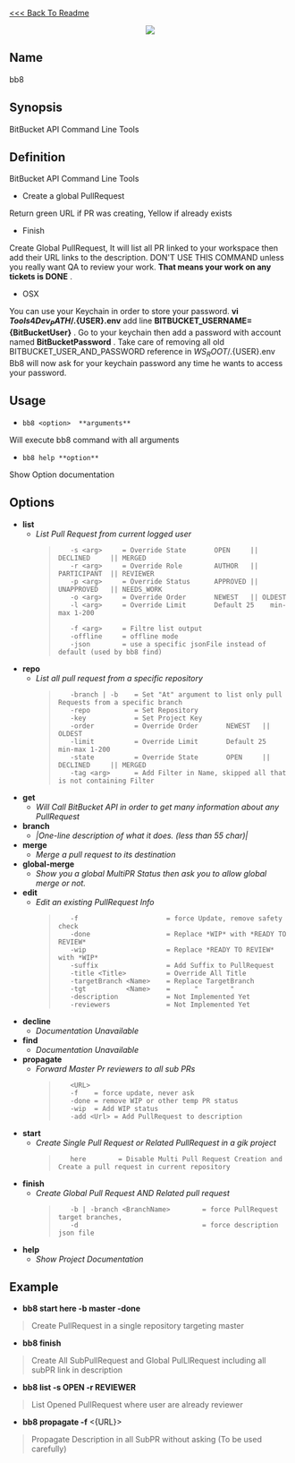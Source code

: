[<<< Back To Readme](../../../../README.md)
<p align="center">
    <img src="https://github.com/iFeelSmart/T4D-Ressources/blob/master/LogoBB8.png">
</p>

## Name
<p>bb8</p>


## Synopsis
<p>BitBucket API Command Line Tools</p>


## Definition
<p>

BitBucket API Command Line Tools

* Create a global PullRequest

Return green URL if PR was creating, Yellow if already exists

* Finish

Create Global PullRequest,
It will list all PR linked to your workspace then add their URL links to the description.
DON'T USE THIS COMMAND unless you really want QA to review your work.
__That means your work on any tickets is DONE__ .

* OSX

You can use your Keychain in order to store your password.
__vi $Tools4Dev_PATH/.${USER}.env__ add line __BITBUCKET_USERNAME={BitBucketUser}__ .
Go to your keychain then add a password with account named __BitBucketPassword__ .
Take care of removing all old BITBUCKET_USER_AND_PASSWORD reference in $WS_ROOT/.${USER}.env
Bb8 will now ask for your keychain password any time he wants to access your password.
</p>


## Usage

* `bb8 <option>  **arguments**`

Will execute bb8 command with all arguments


* `bb8 help **option**`

Show Option documentation


## Options
- **list**
    - _List Pull Request from current logged user_
        >        -s <arg>     = Override State       OPEN     || DECLINED     || MERGED
        >        -r <arg>     = Override Role        AUTHOR   || PARTICIPANT  || REVIEWER
        >        -p <arg>     = Override Status      APPROVED || UNAPPROVED   || NEEDS_WORK
        >        -o <arg>     = Override Order       NEWEST   || OLDEST
        >        -l <arg>     = Override Limit       Default 25    min-max 1-200
        > 
        >        -f <arg>     = Filtre list output
        >        -offline     = offline mode
        >        -json        = use a specific jsonFile instead of default (used by bb8 find)
- **repo**
    - _List all pull request from a specific repository_
        >        -branch | -b    = Set "At" argument to list only pull Requests from a specific branch
        >        -repo           = Set Repository
        >        -key            = Set Project Key
        >        -order          = Override Order       NEWEST   ||   OLDEST
        >        -limit          = Override Limit       Default 25    min-max 1-200
        >        -state          = Override State       OPEN     ||   DECLINED     || MERGED
        >        -tag <arg>      = Add Filter in Name, skipped all that is not containing Filter
- **get**
    - _Will Call BitBucket API in order to get many information about any PullRequest_
- **branch**
    - _|One-line description of what it does. (less than 55 char)|_
- **merge**
    - _Merge a pull request to its destination_
- **global-merge**
    - _Show you a global MultiPR Status then ask you to allow global merge or not._
- **edit**
    - _Edit an existing PullRequest Info_
        >        -f                      = force Update, remove safety check
        >        -done                   = Replace *WIP* with *READY TO REVIEW*
        >        -wip                    = Replace *READY TO REVIEW* with *WIP*
        >        -suffix                 = Add Suffix to PullRequest
        >        -title <Title>          = Override All Title
        >        -targetBranch <Name>    = Replace TargetBranch
        >        -tgt          <Name>    =      "        "
        >        -description            = Not Implemented Yet
        >        -reviewers              = Not Implemented Yet
- **decline**
    - _Documentation Unavailable_
- **find**
    - _Documentation Unavailable_
- **propagate**
    - _Forward Master Pr reviewers to all sub PRs_
        >        <URL>
        >        -f    = force update, never ask
        >        -done = remove WIP or other temp PR status
        >        -wip  = Add WIP status
        >        -add <Url> = Add PullRequest to description
- **start**
    - _Create Single Pull Request or Related PullRequest in a gik project_
        >        here        = Disable Multi Pull Request Creation and Create a pull request in current repository
- **finish**
    - _Create Global Pull Request AND Related pull request_
        >        -b | -branch <BranchName>        = force PullRequest target branches, 
        >        -d                               = force description json file
- **help**
    - _Show Project Documentation_

## Example
<p>

* __bb8 start here -b master -done__          

>  Create PullRequest in a single repository targeting master


* __bb8 finish__                              

>  Create All SubPullRequest and Global PulLlRequest including all subPR link in description


* __bb8 list -s OPEN -r REVIEWER__            

>  List Opened PullRequest where user are already reviewer


* __bb8 propagate  -f__  <{URL}>              

>  Propagate Description in all SubPR without asking (To be used carefully)


</p>

